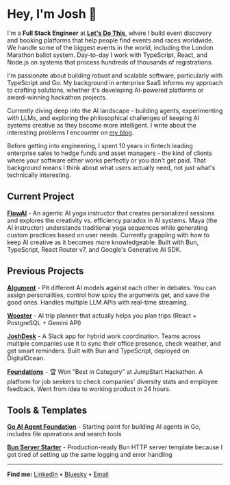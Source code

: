 # Hey, I'm Josh 👋

I'm a **Full Stack Engineer** at **[Let's Do This](https://www.letsdothis.com)**, where I build event discovery and booking platforms that help people find events and races worldwide. We handle some of the biggest events in the world, including the London Marathon ballot system. Day-to-day I work with TypeScript, React, and Node.js on systems that process hundreds of thousands of registrations.

I'm passionate about building robust and scalable software, particularly with TypeScript and Go. My background in enterprise SaaS informs my approach to crafting solutions, whether it's developing AI-powered platforms or award-winning hackathon projects.

Currently diving deep into the AI landscape - building agents, experimenting with LLMs, and exploring the philosophical challenges of keeping AI systems creative as they become more intelligent. I write about the interesting problems I encounter on [my blog](https://www.joshtuddenham.tech/blog).

Before getting into engineering, I spent 10 years in fintech leading enterprise sales to hedge funds and asset managers - the kind of clients where your software either works perfectly or you don't get paid. That background means I think about what users actually need, not just what's technically interesting.

## Current Project

**[FlowAI](https://joshdesk.live)** - An agentic AI yoga instructor that creates personalized sessions and explores the creativity vs. efficiency paradox in AI systems. Maya (the AI instructor) understands traditional yoga sequences while generating custom practices based on user needs. Currently grappling with how to keep AI creative as it becomes more knowledgeable. Built with Bun, TypeScript, React Router v7, and Google's Generative AI SDK.

## Previous Projects

**[AIgument](https://aigument.vercel.app/)** - Pit different AI models against each other in debates. You can assign personalities, control how spicy the arguments get, and save the good ones. Handles multiple LLM APIs with real-time streaming.

**[Wooster](https://github.com/joshuaisaact/Wooster)** - AI trip planner that actually helps you plan trips (React + PostgreSQL + Gemini API)

**[JoshDesk](https://joshdesk.live)** - A Slack app for hybrid work coordination. Teams across multiple companies use it to sync their office presence, check weather, and get smart reminders. Built with Bun and TypeScript, deployed on DigitalOcean.

**[Foundations](https://foundations-app.vercel.app/)** - 🏆 Won "Best in Category" at JumpStart Hackathon. A platform for job seekers to check companies' diversity stats and employee feedback. Went from idea to working product in 24 hours.

## Tools & Templates

**[Go AI Agent Foundation](https://github.com/joshuaisaact/Go-AI-Agent)** - Starting point for building AI agents in Go, includes file operations and search tools

**[Bun Server Starter](https://github.com/joshuaisaact/bun-server-starter)** - Production-ready Bun HTTP server template because I got tired of setting up the same logging and error handling

---

**Find me:** [LinkedIn](https://www.linkedin.com/in/joshuatuddenham/) • [Bluesky](https://bsky.app/profile/joshtuddenham.tech) • [Email](mailto:joshuaisaact@gmail.com)
